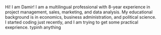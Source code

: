 Hi!
I am Damir!
I am a multilingual professional with 8-year experience in project management, sales, marketing, and data analysis. My educational background is in economics, business administration, and political science. I started coding just recently, and I am trying to get some practical exeprience.
typinh anything
